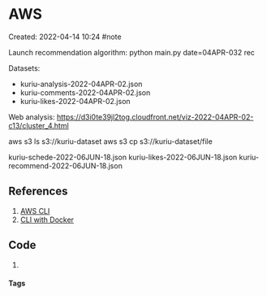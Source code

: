 # AWS
Created: 2022-04-14 10:24
#note

Launch recommendation algorithm:
python main.py date=04APR-032 rec

Datasets:
- kuriu-analysis-2022-04APR-02.json
- kuriu-comments-2022-04APR-02.json
- kuriu-likes-2022-04APR-02.json

Web analysis:
https://d3i0te39jl2tog.cloudfront.net/viz-2022-04APR-02-c13/cluster_4.html

aws s3 ls s3://kuriu-dataset
aws s3 cp s3://kuriu-dataset/file

kuriu-schede-2022-06JUN-18.json
kuriu-likes-2022-06JUN-18.json
kuriu-recommend-2022-06JUN-18.json
## References
1. [AWS CLI](https://aws.amazon.com/it/cli/)
2. [CLI with Docker](https://docs.aws.amazon.com/cli/latest/userguide/install-cliv2-docker.html)

## Code
1. 

#### Tags